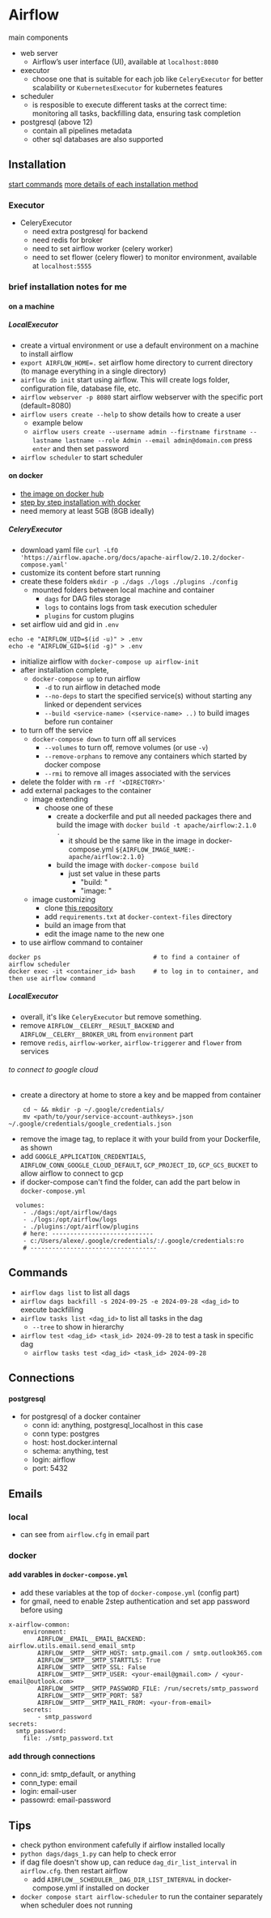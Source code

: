 # Airflow
main components
- web server
    - Airflow’s user interface (UI), available at `localhost:8080`
- executor
    - choose one that is suitable for each job like `CeleryExecutor` for better scalability or `KubernetesExecutor` for kubernetes features 
- scheduler
    - is resposible to execute different tasks at the correct time: monitoring all tasks, backfilling data, ensuring task completion
- postgresql (above 12)
    - contain all pipelines metadata
    - other sql databases are also supported
## Installation
[start commands](https://airflow.apache.org/docs/apache-airflow/stable/start.html)
[more details of each installation method](https://airflow.apache.org/docs/apache-airflow/stable/installation/index.html#using-managed-airflow-services)
### Executor
- CeleryExecutor
    - need extra postgresql for backend
    - need redis for broker 
    - need to set airflow worker (celery worker)
    - need to set flower (celery flower) to monitor environment, available at `localhost:5555`

### brief installation notes for me
#### on a machine
##### LocalExecutor
- create a virtual environment or use a default environment on a machine to install airflow
- `export AIRFLOW_HOME=.` set airflow home directory to current directory (to manage everything in a single directory)
- `airflow db init` start using airflow. This will create logs folder, configuration file, database file, etc.
- `airflow webserver -p 8080` start airflow webserver with the specific port (default=8080)
- `airflow users create --help` to show details how to create a user
    - example below
    - `airflow users create --username admin --firstname firstname --lastname lastname --role Admin --email admin@domain.com` press `enter` and then set password 
- `airflow scheduler` to start scheduler

#### on docker
- [the image on docker hub](https://hub.docker.com/r/puckel/docker-airflow)
- [step by step installation with docker](https://airflow.apache.org/docs/apache-airflow/stable/howto/docker-compose/index.html)
- need memory at least 5GB (8GB ideally)
##### CeleryExecutor
- download yaml file `curl -LfO 'https://airflow.apache.org/docs/apache-airflow/2.10.2/docker-compose.yaml'`
- customize its content before start running
- create these folders `mkdir -p ./dags ./logs ./plugins ./config`
    - mounted folders between local machine and container
        - `dags` for DAG files storage
        - `logs` to contains logs from task execution scheduler
        - `plugins` for custom plugins
- set airflow uid and gid in `.env`
```
echo -e "AIRFLOW_UID=$(id -u)" > .env
echo -e "AIRFLOW_GID=$(id -g)" > .env
```
- initialize airflow with `docker-compose up airflow-init`
- after installation complete, 
    - `docker-compose up` to run airflow
        - `-d` to run airflow in detached mode
        - `--no-deps` to start the specified service(s) without starting any linked or dependent services
        - `--build <service-name> (<service-name> ..)` to build images before run container 
- to turn off the service
    - `docker-compose down` to turn off all services
        - `--volumes` to turn off, remove volumes (or use `-v`) 
        - `--remove-orphans` to remove any containers which started by docker compose
        - `--rmi` to remove all images associated with the services
- delete the folder with `rm -rf '<DIRECTORY>'` 
- add external packages to the container
    - image extending 
        - choose one of these
            - create a dockerfile and put all needed packages there and build the image with `docker build -t apache/airflow:2.1.0 .` 
                - it should be the same like in the image in docker-compose.yml `${AIRFLOW_IMAGE_NAME:-apache/airflow:2.1.0}`
            - build the image with `docker-compose build` 
                - just set value in these parts 
                    - "build: " 
                    - "image: "
    - image customizing 
        - clone [this repository](https://github.com/apache/airflow)
        - add `requirements.txt` at `docker-context-files` directory
        - build an image from that
        - edit the image name to the new one
- to use airflow command to container 
```
docker ps                               # to find a container of airflow scheduler
docker exec -it <container_id> bash     # to log in to container, and then use airflow command 
```
##### LocalExecutor
- overall, it's like `CeleryExecutor` but remove something.
- remove `AIRFLOW__CELERY__RESULT_BACKEND` and `AIRFLOW__CELERY__BROKER_URL` from `environment` part
- remove `redis`, `airflow-worker`, `airflow-triggerer` and `flower` from services

###### to connect to google cloud
+ create a directory at home to store a key and be mapped from container 
```
    cd ~ && mkdir -p ~/.google/credentials/
    mv <path/to/your/service-account-authkeys>.json ~/.google/credentials/google_credentials.json
```
+ remove the image tag, to replace it with your build from your Dockerfile, as shown
+ add `GOOGLE_APPLICATION_CREDENTIALS`, `AIRFLOW_CONN_GOOGLE_CLOUD_DEFAULT`, `GCP_PROJECT_ID`, `GCP_GCS_BUCKET` to allow airflow to connect to gcp
+ if docker-compose can't find the folder, can add the part below in `docker-compose.yml` 
```
  volumes:
    - ./dags:/opt/airflow/dags
    - ./logs:/opt/airflow/logs
    - ./plugins:/opt/airflow/plugins
    # here: ----------------------------
    - c:/Users/alexe/.google/credentials/:/.google/credentials:ro
    # -----------------------------------
```

## Commands
- `airflow dags list` to list all dags
- `airflow dags backfill -s 2024-09-25 -e 2024-09-28 <dag_id>` to execute backfilling
- `airflow tasks list <dag_id>` to list all tasks in the dag
    - `--tree` to show in hierarchy
- `airflow test <dag_id> <task_id> 2024-09-28` to test a task in specific dag
    - `airflow tasks test <dag_id> <task_id> 2024-09-28` 

## Connections
#### postgresql
- for postgresql of a docker container
    - conn id: anything, postgresql_localhost in this case
    - conn type: postgres
    - host: host.docker.internal
    - schema: anything, test
    - login: airflow
    - port: 5432 

## Emails 
### local
- can see from `airflow.cfg` in email part
### docker
#### add varables in `docker-compose.yml`
- add these variables at the top of `docker-compose.yml` (config part)
- for gmail, need to enable 2step authentication and set app password before using
```
x-airflow-common:
    environment:
        AIRFLOW__EMAIL__EMAIL_BACKEND: airflow.utils.email.send_email_smtp
        AIRFLOW__SMTP__SMTP_HOST: smtp.gmail.com / smtp.outlook365.com
        AIRFLOW__SMTP__SMTP_STARTTLS: True
        AIRFLOW__SMTP__SMTP_SSL: False
        AIRFLOW__SMTP__SMTP_USER: <your-email@gmail.com> / <your-email@outlook.com>
        AIRFLOW__SMTP__SMTP_PASSWORD_FILE: /run/secrets/smtp_password
        AIRFLOW__SMTP__SMTP_PORT: 587
        AIRFLOW__SMTP__SMTP_MAIL_FROM: <your-from-email>
    secrets:
        - smtp_password
secrets:
  smtp_password:
    file: ./smtp_password.txt
```
#### add through connections
- conn_id: smtp_default, or anything
- conn_type: email
- login: email-user
- passowrd: email-password

## Tips
- check python environment cafefully if airflow installed locally
- `python dags/dags_1.py` can help to check error
- if dag file doesn't show up, can reduce `dag_dir_list_interval` in `airflow.cfg`. then restart airflow
    - add `AIRFLOW__SCHEDULER__DAG_DIR_LIST_INTERVAL` in docker-compose.yml if installed on docker
- `docker compose start airflow-scheduler` to run the container separately when scheduler does not running